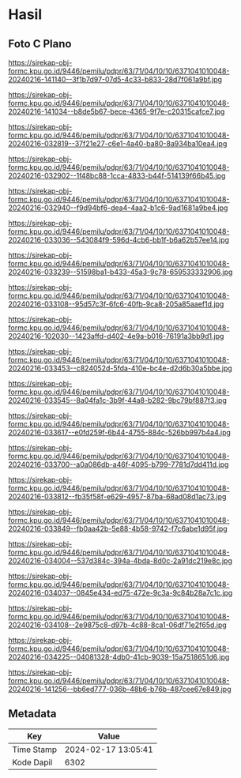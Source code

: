 # Hasil

## Foto C Plano

https://sirekap-obj-formc.kpu.go.id/9446/pemilu/pdpr/63/71/04/10/10/6371041010048-20240216-141140--3f1b7d97-07d5-4c33-b833-28d7f061a9bf.jpg

https://sirekap-obj-formc.kpu.go.id/9446/pemilu/pdpr/63/71/04/10/10/6371041010048-20240216-141034--b8de5b67-bece-4365-9f7e-c20315cafce7.jpg

https://sirekap-obj-formc.kpu.go.id/9446/pemilu/pdpr/63/71/04/10/10/6371041010048-20240216-032819--37f21e27-c6e1-4a40-ba80-8a934ba10ea4.jpg

https://sirekap-obj-formc.kpu.go.id/9446/pemilu/pdpr/63/71/04/10/10/6371041010048-20240216-032902--1f48bc88-1cca-4833-b44f-514139f66b45.jpg

https://sirekap-obj-formc.kpu.go.id/9446/pemilu/pdpr/63/71/04/10/10/6371041010048-20240216-032940--f9d94bf6-dea4-4aa2-b1c6-9ad1681a9be4.jpg

https://sirekap-obj-formc.kpu.go.id/9446/pemilu/pdpr/63/71/04/10/10/6371041010048-20240216-033036--543084f9-596d-4cb6-bb1f-b6a62b57ee14.jpg

https://sirekap-obj-formc.kpu.go.id/9446/pemilu/pdpr/63/71/04/10/10/6371041010048-20240216-033239--51598ba1-b433-45a3-9c78-659533332906.jpg

https://sirekap-obj-formc.kpu.go.id/9446/pemilu/pdpr/63/71/04/10/10/6371041010048-20240216-033108--95d57c3f-6fc6-40fb-9ca8-205a85aaef1d.jpg

https://sirekap-obj-formc.kpu.go.id/9446/pemilu/pdpr/63/71/04/10/10/6371041010048-20240216-102030--1423affd-d402-4e9a-b016-76191a3bb9d1.jpg

https://sirekap-obj-formc.kpu.go.id/9446/pemilu/pdpr/63/71/04/10/10/6371041010048-20240216-033453--c824052d-5fda-410e-bc4e-d2d6b30a5bbe.jpg

https://sirekap-obj-formc.kpu.go.id/9446/pemilu/pdpr/63/71/04/10/10/6371041010048-20240216-033545--8a04fa1c-3b9f-44a8-b282-9bc79bf887f3.jpg

https://sirekap-obj-formc.kpu.go.id/9446/pemilu/pdpr/63/71/04/10/10/6371041010048-20240216-033617--e0fd259f-6b44-4755-884c-526bb997b4a4.jpg

https://sirekap-obj-formc.kpu.go.id/9446/pemilu/pdpr/63/71/04/10/10/6371041010048-20240216-033700--a0a086db-a46f-4095-b799-7781d7dd411d.jpg

https://sirekap-obj-formc.kpu.go.id/9446/pemilu/pdpr/63/71/04/10/10/6371041010048-20240216-033812--fb35f58f-e629-4957-87ba-68ad08d1ac73.jpg

https://sirekap-obj-formc.kpu.go.id/9446/pemilu/pdpr/63/71/04/10/10/6371041010048-20240216-033849--fb0aa42b-5e88-4b58-9742-f7c6abe1d95f.jpg

https://sirekap-obj-formc.kpu.go.id/9446/pemilu/pdpr/63/71/04/10/10/6371041010048-20240216-034004--537d384c-394a-4bda-8d0c-2a91dc219e8c.jpg

https://sirekap-obj-formc.kpu.go.id/9446/pemilu/pdpr/63/71/04/10/10/6371041010048-20240216-034037--0845e434-ed75-472e-9c3a-9c84b28a7c1c.jpg

https://sirekap-obj-formc.kpu.go.id/9446/pemilu/pdpr/63/71/04/10/10/6371041010048-20240216-034108--2e9875c8-d97b-4c88-8ca1-06df71e2f65d.jpg

https://sirekap-obj-formc.kpu.go.id/9446/pemilu/pdpr/63/71/04/10/10/6371041010048-20240216-034225--04081328-4db0-41cb-9039-15a7518651d6.jpg

https://sirekap-obj-formc.kpu.go.id/9446/pemilu/pdpr/63/71/04/10/10/6371041010048-20240216-141256--bb6ed777-036b-48b6-b76b-487cee67e849.jpg


## Metadata

| Key        | Value               |
| ---------- | ------------------- |
| Time Stamp | 2024-02-17 13:05:41 |
| Kode Dapil | 6302                |



